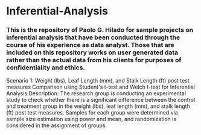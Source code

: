 # Inferential-Analysis
### This is the repository of Paolo G. Hilado for sample projects on inferential analysis that have been conducted through the course of his experience as data analyst. Those that are included on this repository works on user generated data rather than the actual data from his clients for purposes of confidentiality and ethics. 

Scenario 1: Weight (lbs), Leaf Length (mm), and Stalk Length (ft) post test measures Comparison using Student's t-test and Welch t-test for Inferential Analysis
Description: The research group is conducting an experimental study to check whether there is a significant difference between the control and treatment group in the weight (lbs), leaf length (mm), and stalk length (ft) post test measures. Samples for each group were determined via sample size estimation using power and mean, and randomization is considered in the assignment of groups.

